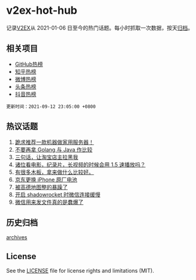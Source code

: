 # v2ex-hot-hub

 记录[V2EX](https://www.v2ex.com/)从 2021-01-06 日至今的热门话题。每小时抓取一次数据，按天[归档](archives)。
 
 ## 相关项目

- [GitHub热榜](https://github.com/snaildev/github-hot-hub)
- [知乎热榜](https://github.com/snaildev/zhihu-hot-hub)
- [微博热榜](https://github.com/snaildev/weibo-hot-hub)
- [头条热榜](https://github.com/snaildev/toutiao-hot-hub)
- [抖音热榜](https://github.com/snaildev/douyin-hot-hub)


 `更新时间：2021-09-12 23:05:00 +0800`

## 热议话题

1. [跪求推荐一款机器做家用服务器！](https://www.v2ex.com/t/801306)
1. [不要再拿 Golang 与 Java 作比较](https://www.v2ex.com/t/801337)
1. [三句话，让淘宝店主拉黑我](https://www.v2ex.com/t/801368)
1. [诸位看电影，纪录片，长视频的时候会用 1.5 速播放吗？](https://www.v2ex.com/t/801352)
1. [有很多木板，拿来做什么比较好。](https://www.v2ex.com/t/801328)
1. [京东更换 iPhone 原厂电池](https://www.v2ex.com/t/801369)
1. [被高德地图整的暴躁了](https://www.v2ex.com/t/801330)
1. [开启 shadowrocket 时微信连接缓慢](https://www.v2ex.com/t/801289)
1. [微信用来发文件真的是蠢爆了](https://www.v2ex.com/t/801295)

## 历史归档

[archives](archives)

## License

See the [LICENSE](LICENSE) file for license rights and limitations (MIT).
